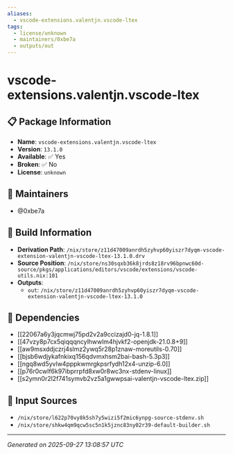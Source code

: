 ```yaml
---
aliases:
  - vscode-extensions.valentjn.vscode-ltex
tags:
  - license/unknown
  - maintainers/0xbe7a
  - outputs/out
---
```


# vscode-extensions.valentjn.vscode-ltex

## 📋 Package Information

- **Name**: `vscode-extensions.valentjn.vscode-ltex`
- **Version**: `13.1.0`
- **Available**: ✅ Yes
- **Broken**: ✅ No
- **License**: `unknown`
## 👥 Maintainers

- @0xbe7a


## 🔧 Build Information

- **Derivation Path**: `/nix/store/z11d47009anrdh5zyhvp60yiszr7dyqm-vscode-extension-valentjn-vscode-ltex-13.1.0.drv`
- **Source Position**: `/nix/store/ns30sqxb36k8jrds8z18rv96bpnwc60d-source/pkgs/applications/editors/vscode/extensions/vscode-utils.nix:101`
- **Outputs**:
  - `out`:  `/nix/store/z11d47009anrdh5zyhvp60yiszr7dyqm-vscode-extension-valentjn-vscode-ltex-13.1.0`

## 🔗 Dependencies

- [[22067a6y3jqcmwj75pd2v2a9ccizajd0-jq-1.8.1]]
- [[47vzy8p7cx5qiqqqncylhwwlm4hjvkf2-openjdk-21.0.8+9]]
- [[aw9msxddjczrj4slmz2ywq5r28p1znaw-moreutils-0.70]]
- [[bjsb6wdjykafnkixq156qdvmxhsm2bai-bash-5.3p3]]
- [[ngq8wd5yvlw4pppkwmrgkpsrfydh12x4-unzip-6.0]]
- [[p76r0cwlf6k97ibprrpfd8xw0r8wc3nx-stdenv-linux]]
- [[s2ymn0r2l2f741symvb2vz5a1gwwpsai-valentjn-vscode-ltex.zip]]

## 📁 Input Sources

- `/nix/store/l622p70vy8k5sh7y5wizi5f2mic6ynpg-source-stdenv.sh`
- `/nix/store/shkw4qm9qcw5sc5n1k5jznc83ny02r39-default-builder.sh`

---
*Generated on 2025-09-27 13:08:57 UTC*
